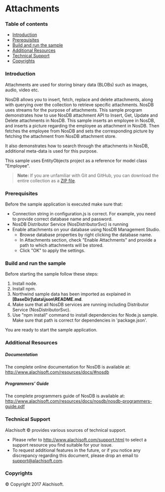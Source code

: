﻿# Attachments

### Table of contents

* [Introduction](#introduction)
* [Prerequisites](#prerequisites)
* [Build and run the sample](#build-and-run-the-sample)
* [Additional Resources](#additional-resources)
* [Technical Support](#technical-support)
* [Copyrights](#copyrights)

### Introduction

Attachments are used for storing binary data (BLOBs) such as images, audio, video etc.

NosDB allows you to insert, fetch, replace and delete attachments, along with querying over the collection to retrieve specific attachments. NosDB uses streams for the purpose of attachments.
This sample program demonstrates how to use NosDB attachment API to Insert, Get, Update and Delete attachments in NosDB. This sample inserts an employee in NosDB, and inserts a picture regarding the employee as attachment in NosDB. Then fetches the employee from NosDB and sets the corresponding picture by fetching the attachment from NosDB attachment store.

It also demonstrates how to search through the attachments in NosDB, additional meta-data is used for this purpose.

This sample uses EntityObjects project as a reference for model class "Employee".

> **Note:** If you are unfamiliar with Git and GitHub, you can download the entire collection as a 
> [ZIP file](https://github.com/Alachisoft/NosDB-Samples/archive/master.zip).

### Prerequisites
Before the sample application is executed make sure that:

- Connection string in configuration.js is correct. For example, you need to provide correct database name and password.
- NosDB Distributor Service (NosDistributorSvc) is running
- Enable attachments on your database using NosDB Management Studio.
	- Browse database properties by right clicking the database name.
	- In Attachments section, check "Enable Attachments" and provide a path to which attachments will be stored.
	- Click "OK" to apply the settings.

### Build and run the sample

Before starting the sample follow these steps:
1.	Install node.
2.  Install npm.
3. 	Northwind sample data has been imported as explained in **[BaseDir]\data\json\README&#46;md**.
4.  Make sure that all NosDB services are running including Distributor Service (NosDistributorSvc). 
5.  Use "npm install" command to install dependencies for Node.js sample. Make sure that path is correct for dependencies in 'package.json'.
	
You are ready to start the sample application.

### Additional Resources

##### Documentation
The complete online documentation for NosDB is available at:
http://www.alachisoft.com/resources/docs/#nosdb

##### Programmers' Guide
The complete programmers guide of NosDB is available at:
http://www.alachisoft.com/resources/docs/nosdb/nosdb-programmers-guide.pdf

### Technical Support

Alachisoft © provides various sources of technical support. 

- Please refer to http://www.alachisoft.com/support.html to select a support resource you find suitable for your issue.
- To request additional features in the future, or if you notice any discrepancy regarding this document, please drop an email to [support@alachisoft.com](mailto:support@alachisoft.com).

### Copyrights

© Copyright 2017 Alachisoft. 